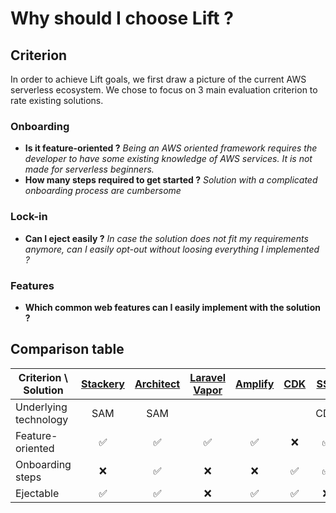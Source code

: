# Why should I choose Lift ?

## Criterion

In order to achieve Lift goals, we first draw a picture of the current AWS serverless ecosystem. We chose to focus on 3 main evaluation criterion to rate existing solutions.

### Onboarding

- **Is it feature-oriented ?** *Being an AWS oriented framework requires the developer to have some existing knowledge of AWS services. It is not made for serverless beginners.*
- **How many steps required to get started ?** *Solution with a complicated onboarding process are cumbersome*

### Lock-in

- **Can I eject easily ?** *In case the solution does not fit my requirements anymore, can I easily opt-out without loosing everything I implemented ?*

### Features

- **Which common web features can I easily implement with the solution ?**

## Comparison table

| Criterion \ Solution | [Stackery](https://www.stackery.io/) | [Architect](https://arc.codes/docs/en/guides/get-started/quickstart) | [Laravel Vapor](https://vapor.laravel.com/) | [Amplify](https://docs.amplify.aws/) | [CDK](https://aws.amazon.com/cdk/) | [SST](https://serverless-stack.com/) | [SLS](https://www.serverless.com/) | [SLS Components](https://www.serverless.com/components/) |
|---|:---:|:---:|:---:|:---:|:---:|:---:|:---:|:---:|
| Underlying technology | SAM | SAM | | | | CDK | CFN | |
| Feature-oriented | ✅ | ✅ | ✅ | ✅ | ❌ | ✅ | ❌ | ✅ |
| Onboarding steps | ❌ | ✅ | ❌ | ❌ | ✅ | ✅ | ✅ | ✅ |
| Ejectable | ✅ | ✅ | ❌ | ✅ | ✅ | ❌ | ✅ | ❌ |

